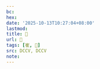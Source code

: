 ```yaml
---
bc:
hex:
date: '2025-10-13T10:27:04+08:00'
lastmod:
title: 􄉠
url: 􄉠
tags: [崔, 𡷜]
src: DCCV, DCCV
note:
---
```

